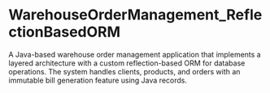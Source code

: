 # WarehouseOrderManagement_ReflectionBasedORM
A Java-based warehouse order management application that implements a layered architecture with a custom reflection-based ORM for database operations. The system handles clients, products, and orders with an immutable bill generation feature using Java records.
